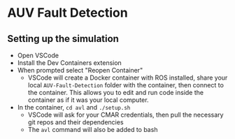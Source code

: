 # AUV Fault Detection

## Setting up the simulation
- Open VSCode
- Install the Dev Containers extension
- When prompted select "Reopen Container"
    - VSCode will create a Docker container with ROS installed, share your local `AUV-Fault-Detection` folder with the container, then connect to the container. This allows you to edit and run code inside the container as if it was your local computer.
- In the container, `cd avl` and `./setup.sh`
    - VSCode will ask for your CMAR credentials, then pull the necessary git repos and their dependencies
    - The `avl` command will also be added to bash
    